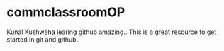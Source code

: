 # commclassroomOP

Kunal Kushwaha learing github amazing..
This is a great resource to get started in git and github.